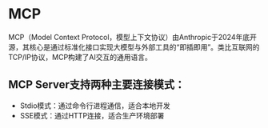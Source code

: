 # MCP
MCP（Model Context Protocol，模型上下文协议）由Anthropic于2024年底开源，其核心是通过标准化接口实现大模型与外部工具的“即插即用”。类比互联网的TCP/IP协议，MCP构建了AI交互的通用语言。

## MCP Server支持两种主要连接模式：
* Stdio模式：通过命令行进程通信，适合本地开发
* SSE模式：通过HTTP连接，适合生产环境部署


 
 